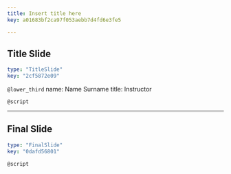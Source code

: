 ```yaml
---
title: Insert title here
key: a01683bf2ca97f053aebb7d4fd6e3fe5

---
```

## Title Slide

```yaml
type: "TitleSlide"
key: "2cf5872e09"
```

`@lower_third`
name: Name Surname
title: Instructor


`@script`



---
## Final Slide

```yaml
type: "FinalSlide"
key: "0dafd56801"
```

`@script`


